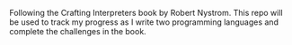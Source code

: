 Following the Crafting Interpreters book by Robert Nystrom. This repo will be used to track my progress as I write two programming languages and complete the challenges in the book.
